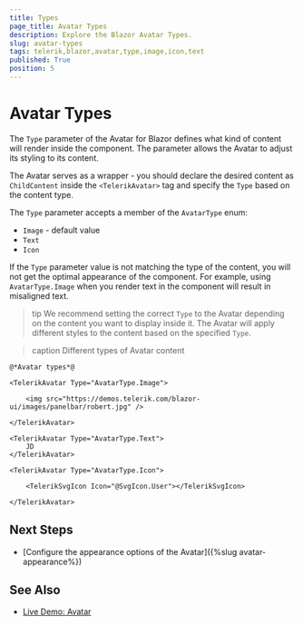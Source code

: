 ```yaml
---
title: Types
page_title: Avatar Types
description: Explore the Blazor Avatar Types.
slug: avatar-types
tags: telerik,blazor,avatar,type,image,icon,text
published: True
position: 5
---
```


# Avatar Types

The `Type` parameter of the Avatar for Blazor defines what kind of content will render inside the component. The parameter allows the Avatar to adjust its styling to its content.

The Avatar serves as a wrapper - you should declare the desired content as `ChildContent` inside the `<TelerikAvatar>` tag and specify the `Type` based on the content type.

The `Type` parameter accepts a member of the `AvatarType` enum:

* `Image` - default value
* `Text`
* `Icon`

If the `Type` parameter value is not matching the type of the content, you will not get the optimal appearance of the component. For example, using `AvatarType.Image` when you render text in the component will result in misaligned text.

>tip We recommend setting the correct `Type` to the Avatar depending on the content you want to display inside it. The Avatar will apply different styles to the content based on the specified `Type`.

>caption Different types of Avatar content

````RAZOR
@*Avatar types*@

<TelerikAvatar Type="AvatarType.Image">

    <img src="https://demos.telerik.com/blazor-ui/images/panelbar/robert.jpg" />

</TelerikAvatar>

<TelerikAvatar Type="AvatarType.Text">
    JD
</TelerikAvatar>

<TelerikAvatar Type="AvatarType.Icon">

    <TelerikSvgIcon Icon="@SvgIcon.User"></TelerikSvgIcon>

</TelerikAvatar>
````

## Next Steps

* [Configure the appearance options of the Avatar]({%slug avatar-appearance%})

## See Also

  * [Live Demo: Avatar](https://demos.telerik.com/blazor-ui/avatar/overview)